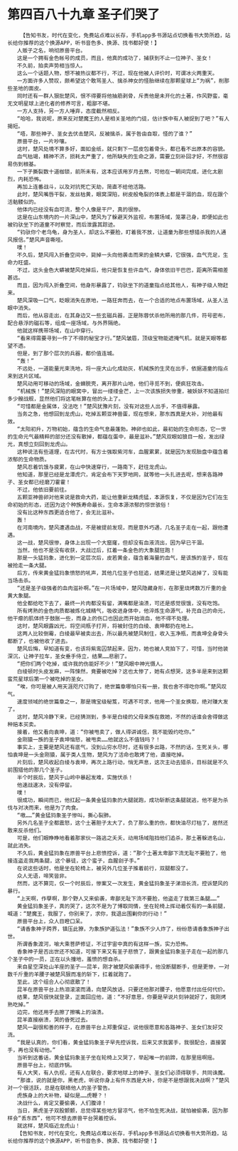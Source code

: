 # 第四百八十九章 圣子们哭了
        【告知书友，时代在变化，免费站点难以长存，手机app多书源站点切换看书大势所趋，站长给你推荐的这个换源APP，听书音色多、换源、找书都好使！】
       人贩子之名，响彻原兽平台。
       这是一个拥有金色帐号的成员，而且，他真的成功了，捕获到不止一位神子、圣女！
       不久前，拍卖声势相当惊人。
       这么一个话题人物，想不被热议都不行，不过，现在他被人评价时，可谓冰火两重天。
       一方面许多人赞叹，颇希望这个敢骂圣人、擒杀神女的怪胎继续在那颗星球上“为祸”，削那些圣地的面皮。
       同时还有一群人狠批楚风，恨不得要将他抽筋剥骨，斥责他是未开化的土著，作风野蛮，毫无文明星球上进化者的修养可言，粗鄙不堪。
       一方人支持，另一方人唾弃，态度截然相反。
       “哈哈，我说呢，原来反对楚魔王的人是相关圣地的门徒，估计族中有人被捉到了吧？”有人揭短。
       “唔，那些神子、圣女去伏击楚风，反被擒杀，属于咎由自取，怪的了谁？”
       原兽平台，一片吵嚷。
       这时，楚风处境不算多好，面如金纸，就只剩下一层皮包着骨头，都已看不出原本的容貌。
       血气枯竭，精神不济，损耗太严重了，他所缺失的生命之源，需要立刻补回才好，不然很容易伤到根基。
       一下子撕裂数十道枷锁，前所未有，这本应该用岁月去熬，可他在一朝间完成，进化太剧烈，内耗恐怖。
       再加上连番战斗，以及对抗死亡天劫，简直不给他活路。
       此时，楚风嘴唇干裂，发丝枯黄，眼窝深陷，树皮般龟裂的体表上都是干涸的血，现在跟个活骷髅似的。
       他体内已经没有血可流，整个人像是干尸，真的很惨。
       这是在山东境内的一片深山中，楚风为了躲避天外监视，布置场域，笼罩己身，即便如此也被钧驮坐下的道童不时察觉，而后泄露其踪迹。
       “钧驮你个老乌龟，身为圣人，却这么不要脸，盯着我不放，让道童为那些想猎杀我的人通风报信。”楚风声音嘶哑。
       噗！
       不久后，楚风闯入折叠空间中，毙掉一头向他袭击而来的金鳞大蟒，它很强，血气充足，生命力旺盛。
       不过，这头金色大蟒被楚风吃掉后，他只是恢复些许血气，身体依旧干巴巴，距离所需相差甚远。
       而且，因为闯入折叠空间，他身形暴露了，钧驮坐下的道童指点给其他人，有神子级人物赶来。
       楚风深吸一口气，眨眼消失在原地，一路狂奔而去，在一个合适的地点布置场域，从圣人法眼中消失。
       而后，他从容走出，在其身边又一些玄磁兵器，正是陈蓉伏杀他所用的那几件，符号密布，配合悬浮的磁石等，组成一座场域，与外界隔绝。
       他就这样携带场域，在山中穿行。
       “看来得需要寻到一件了不得的秘宝才行。”楚风皱眉，顶级宝物能遮掩气机，就是天眼等都望不透。
       但是，到了那个层次的兵器，都价值连城。
       “轰！”
       不远处，一道能量光束洗地，将一座大山化成劫灰，机械族的生灵在出手，依据道童的指点来到这片区域。
       楚风动用可移动的场域，金蝉脱壳，离开那片山地，他们寻觅不到，便疯狂攻击。
       “机械族！”楚风深陷的眼窝中，冒出一缕缕金芒，上一次该族损失惨重，被妖妖不知道拍烂多少艘战舰，显然他们将这笔帐算在他的头上了。
       “可惜都是金属体，没法吃！”楚风犹豫片刻，没有对这些人出手，不值得暴露。
       当务之急，他想回到龙虎山，吃掉五颗亚神兽蛋，现在想来，那东西真是大补，对他最有效。
       “太阳初升，万物初始，蕴含的生命气息最蓬勃。神卵也如此，最初始的生命形态，它一世的生命元气最精粹的部分还没有散掉，都蕴在蛋中，最是滋补。”楚风双眼如狼目一般，发出绿光，真想立刻回到龙虎山。
       这种说法有些道理，在古代时，有方士强取紫河车，血腥累累，就是因为发现胎盘中蕴含着浓郁的生命物质。
       楚风忍着饥饿与疲累，在山中快速穿行，一路南下，赶往龙虎山。
       他知道，那里已经是龙潭虎穴，肯定会布下天罗地网，就等他一头扎进去呢，想来各路神子、圣女都已经磨刀霍霍！
       不过，他依旧要前往。
       五颗亚神兽卵对他来说是救命大药，能让他重新龙精虎猛，本源恢复，不仅是因为它们在生命初始的形态，还因为这个种族寿命最长，生命本源浓郁的惊世骇俗！
       没有比这种东西更适合他了，会无比滋补。
       轰！
       在河南境内，楚风遭遇血战，不是被提前发现，而是意外巧遇，几名圣子走在一起，跟他遭遇。
       这一战，楚风很惨，身体上出现一个大窟窿，但却没有血液流出，因为早已干涸。
       当然，他也不是没有收获，大战过后，扛着一条金色的大象腿狂跑！
       那是一头猛犸象，进化到一定层次后，皮若黄金，蕴含着海量的血气，是该族的圣子，现在被抢走一条大腿。
       后方，传来黄金猛犸象愤怒的吼声，其他几位圣子也狂追，结果还是让楚风逃掉了，没有能当场击杀。
       “还是圣子级强者的血肉滋补啊。”在一片场域中，楚风隐藏身形，在那里烧烤数万斤重的金黄大象腿。
       他全都给吃下去了，最终一片肉都没有留，满嘴都是油渍，可还是感觉很饿，没有吃饱。
       所有烤熟的金色肉质都被炼化城精气，吸收进身体中，他淬炼生命源气，补充自己的命元，他干瘪的肌体终于鼓胀一些，而身上的伤口也因此而开始淌血，他不得不处理。
       这时，楚风眼露凶光，将空间瓶子打开，将被封住的白绫、袁坤都扔在地上。
       这两人比较倒霉，白绫最早被卖出去，所以最先被楚风制住，收入玉净瓶，而袁坤全身骨头都断了，也被他收了进去。
       楚风后悔，早知道有变，也该将紫鸾囚禁起来，因为，她也被人竞拍下了，可惜，当时他装深沉，让神子拉车，圣女垂手侍立，结果……悲剧了。
       “把你们两个吃掉，或许我的伤能好不少！”楚风眼中神光慑人。
       白绫顿时头皮发麻，一阵悚然，竟要被吃掉？这也太惨了，她有点想哭，这多半是来到这颗蛮荒星球后第一个被吃掉的圣女。
       “唉，你可是被人用天涯咫尺订购了，绝世篇章哪怕只有一册，我也舍不得吃你啊。”楚风叹气。
       速度领域的绝世篇章之一，那是瑰宝级秘笈，可遇不可求，他用一个圣女换取，绝对赚大发了。
       这时，楚风冷静下来，已经猜测到，多半是白绫的父母亲族在救她，不然的话谁会舍得做这种赔本买卖。
       接着，他又看向袁坤，道：“你被甩卖了，做人得讲诚信，我不能毁约吃你。”
       金刚猿一族的圣子袁坤恼怒，被甩卖……他就这么不值钱吗？！
       事实上，主要是楚风还有底气，没到山穷水尽时，还有很多出路，不然的话，生死关头，哪怕袁坤是一头金刚猿，属于类人生物，楚风为了活命也敢烤了他，直接吃掉。
       片刻后，楚风收起白绫与袁坤，再次上路行动，悄无声息，这次主动去猎杀，目标就是不久前围猎他的那几个圣子。
       半个时辰后，楚风于山岭中暴起发难，实施伏杀！
       他速战速决，没有停留。
       噗！
       很成功，瞬间而已，他扛起一条黄金猛犸象的大腿就跑，成功斩断这条腿就逃，他不是为杀伐与对决而来，他是为了肉食。
       “嗷……”黄金猛犸象圣子惨叫，撕心裂肺。
       另外几名圣子全都震怒，这个土著胆子太大了，负了那么重的伤，都快油尽灯枯了，居然还敢来反杀他们。
       可是，他们眼睁睁地看着那家伙一路逃之夭夭，动用场域阻挡他们追杀，那土著躲进名山，就此消失。
       不久后，黄金猛犸象在原兽平台上悲愤控诉，道：“那个土著太卑鄙下流无耻不要脸了，他接连盗走我两条腿，这个暴徒，这个蛮子，血腥刽子手。”
       在说这些话时，他是坐在轮椅上，被另外几位圣子推着前行，双腿都没了。
       众人无语，啼笑皆非。
       然而，这不算完，仅一个时辰后，惨案又一次发生，黄金猛犸象圣子涕泪长流，控诉楚风的暴行。
       “上天啊，作孽啊，那个野人又来偷袭，卑鄙无耻下流不要脸，他盗走了我第三条腿……”
       黄金猛犸象圣子，真的哭了，这次不是为了博取同情，坐在轮椅上挥动着仅有的一条前腿，喊道：“楚魔王，我服了，你别来了，求你，我退出围剿你的行动！”
       原兽平台上，众人目瞪口呆。
       “请香象神子跨界，镇压此獠，为象族护道弘法！”象族不少人炸了，纷纷恳请香象族神子出世。
       所谓香象渡河，喻大乘菩萨修证，不过宇宙中真的有这样一族，实力恐怖。
       香象神子是否出世还不知道，可接下来又有圣子悲愤了，跟黄金猛犸象圣子走在一起的那几个圣子中的一员，正在以头撞地，羞愤的想自杀。
       来自星空深处山羊座的圣子——昆羊，刚才被楚风偷袭得手，他没断腿断手，但是更惨，一对数千斤重的羊腰子被楚风狠而准的斩下，扛着就跑了。
       至此，这个组合人心彻底散了！
       昆羊在原兽平台上热泪滚滚而涌，向楚风放话，只要还他那对腰子，他愿意付出任何代价。
       结果，楚风很快就登录，正面回应他，道：“不好意思，你要是早说片刻钟就好了，我刚烤熟吃掉。”
       边完，他还用手去擦了擦嘴上的油渍。
       昆羊直接崩溃，哭的昏死过去。
       楚风一副很和善的样子，在原兽平台上郑重保证，说他很愿意和各路神子、圣女们友好交流。
       “我是认真的，你们看，黄金猛犸象圣子早先控诉我，后来又求我罢手，我很配合，直接罢手，再也没有动他。”
       当听到这番话，黄金猛犸象圣子坐在轮椅上又哭了，举起唯一的前蹄，在那里摇啊摇。
       原兽平台上，彻底炸锅。
       有人大笑，有人仇视，还有人在联合，要求地球上的神子、圣女们必须得联手，共同诛魔。
       “那谁，说的就是你，黑老虎，听说你身上有件东西是大补，你是不是想跟我决战啊？”楚风对一个很活跃，总是在联络他人的圣子警告。
       虎族身上的大补物，疑似是……虎鞭？！
       决战什么，肯定又要偷袭，人们腹诽！
       当日，黑虎圣子双股颤颤，总觉得某些地方冒凉气，他不怕生死决战，就怕被偷袭，因为那样会“丢东西”，他可不想去原兽平台哭着控诉。
       就这样，楚风临近龙虎山！
       【告知书友，时代在变化，免费站点难以长存，手机app多书源站点切换看书大势所趋，站长给你推荐的这个换源APP，听书音色多、换源、找书都好使！】